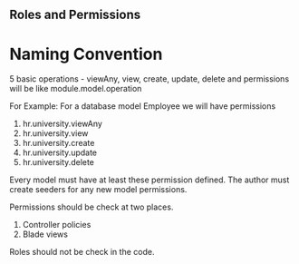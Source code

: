 ## Roles and Permissions

# Naming Convention
5 basic operations - viewAny, view, create, update, delete
and permissions will be like module.model.operation

For Example:
For a database model Employee we will have permissions

1. hr.university.viewAny
2. hr.university.view
3. hr.university.create
4. hr.university.update
5. hr.university.delete

Every model must have at least these permission defined. The author must create seeders for any new model permissions.

Permissions should be check at two places.

1. Controller policies
2. Blade views

Roles should not be check in the code.
